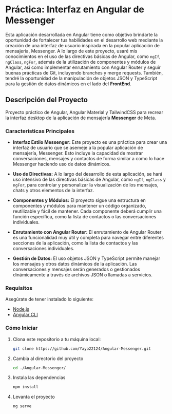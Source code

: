 # Práctica: Interfaz en Angular de Messenger

Esta aplicación desarrollada en Angular tiene como objetivo brindarte la oportunidad de fortalecer tus habilidades en el desarrollo web mediante la creación de una interfaz de usuario inspirada en la popular aplicación de mensajería, Messenger. A lo largo de este proyecto, usaré mis conocimientos en el uso de las directivas básicas de Angular, como `ngIf`, `ngClass`, `ngFor`, además de la utilización de componentes y módulos de Angular, así como implementar enrutamiento con Angular Router y seguir buenas prácticas de Git, incluyendo branches y merge requests. También, tendré la oportunidad de la manipulación de objetos JSON y TypeScript para la gestión de datos dinámicos en el lado del **FrontEnd**.

## Descripción del Proyecto

Proyecto práctico de Angular, Angular Material y TailwindCSS para recrear la interfaz desktop de la aplicación de mensajería **Messenger** de Meta.

### Características Principales

- **Interfaz Estilo Messenger:** Este proyecto es una práctica para crear una interfaz de usuario que se asemeje a la popular aplicación de mensajería, Messenger. Esto incluye la capacidad de mostrar conversaciones, mensajes y contactos de forma similar a como lo hace Messenger haciendo uso de datos dinámicos.

- **Uso de Directivas:** A lo largo del desarrollo de esta aplicación, se hará uso intensivo de las directivas básicas de Angular, como `ngIf`, `ngClass` y `ngFor`, para controlar y personalizar la visualización de los mensajes, chats y otros elementos de la interfaz.

- **Componentes y Módulos:** El proyecto sigue una estructura en componentes y módulos para mantener un código organizado, reutilizable y fácil de mantener. Cada componente deberá cumplir una función específica, como la lista de contactos o las conversaciones individuales.

- **Enrutamiento con Angular Router:**  El enrutamiento de Angular Router es una funcionalidad muy útil y completa para navegar entre diferentes secciones de la aplicación, como la lista de contactos y las conversaciones individuales.

- **Gestión de Datos:** El uso objetos JSON y TypeScript permite manejar los mensajes y otros datos dinámicos de la aplicación. Las conversaciones y mensajes serán generados o gestionados dinámicamente a través de archivos JSON o llamadas a servicios.

### Requisitos

Asegúrate de tener instalado lo siguiente:

- [Node.js](https://nodejs.org/)
- [Angular CLI](https://angular.io/cli)

### Cómo Iniciar

1. Clona este repositorio a tu máquina local:

   ```bash
   git clone https://github.com/Yayo22124/Angular-Messenger.git
2. Cambia al directorio del proyecto
   ```bash
   cd ./Angular-Messenger/
3. Instala las dependencias
   ```bash
   npm install
4. Levanta el proyecto
   ```bash
   ng serve
